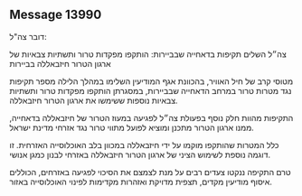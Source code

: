 ## Message 13990

דובר צה"ל:

צה״ל השלים תקיפות בדאחייה שבביירות: הותקפו מפקדות טרור ותשתיות צבאיות של ארגון הטרור חיזבאללה בביירות

מטוסי קרב של חיל האוויר, בהכוונת אגף המודיעין השלימו במהלך הלילה מספר תקיפות נגד מטרות טרור במרחב הדאחייה שבביירות, במסגרתן הותקפו מפקדות טרור ותשתיות צבאיות נוספות ששימשו את ארגון הטרור חיזבאללה.

התקיפות מהוות חלק נוסף בפעולת צה״ל לפגיעה במעוז הטרור של חיזבאללה בדאחייה, ממנו ארגון הטרור מתכנן ומוציא לפועל מתווי טרור נגד אזרחי מדינת ישראל.  

כלל המטרות שהותקפו מוקמו על ידי חיזבאללה במכוון בלב האוכלוסייה האזרחית. זו דוגמה נוספת לשימוש הציני של ארגון הטרור חיזבאללה באזרחי לבנון כמגן אנושי.

טרם התקיפה ננקטו צעדים רבים על מנת לצמצם את הסיכוי לפגיעה באזרחים, הכוללים איסוף מודיעין מקדים, תצפית מדויקת ואזהרות מקדימות לפינוי האוכלוסייה באזור.

